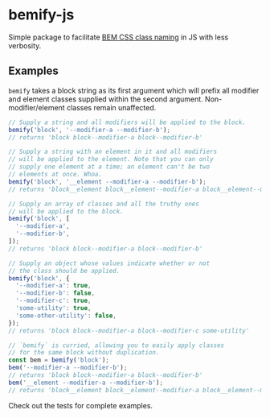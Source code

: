 # bemify-js

Simple package to facilitate [BEM CSS class naming](http://getbem.com/)
in JS with less verbosity.

## Examples

`bemify` takes a block string as its first argument which will prefix
all modifier and element classes supplied within the second argument.
Non-modifier/element classes remain unaffected.

```js
// Supply a string and all modifiers will be applied to the block.
bemify('block', '--modifier-a --modifier-b');
// returns 'block block--modifier-a block--modifier-b'

// Supply a string with an element in it and all modifiers
// will be applied to the element. Note that you can only
// supply one element at a time; an element can't be two
// elements at once. Whoa.
bemify('block', '__element --modifier-a --modifier-b');
// returns 'block__element block__element--modifier-a block__element--modifier-b'

// Supply an array of classes and all the truthy ones
// will be applied to the block.
bemify('block', [
  '--modifier-a',
  '--modifier-b',
]);
// returns 'block block--modifier-a block--modifier-b'

// Supply an object whose values indicate whether or not
// the class should be applied.
bemify('block', {
  '--modifier-a': true,
  '--modifier-b': false,
  '--modifier-c': true,
  'some-utility': true,
  'some-other-utility': false,
});
// returns 'block block--modifier-a block--modifier-c some-utility'

// `bemify` is curried, allowing you to easily apply classes
// for the same block without duplication.
const bem = bemify('block');
bem('--modifier-a --modifier-b');
// returns 'block block--modifier-a block--modifier-b'
bem('__element --modifier-a --modifier-b');
// returns 'block__element block__element--modifier-a block__element--modifier-b'
```

Check out the tests for complete examples.

